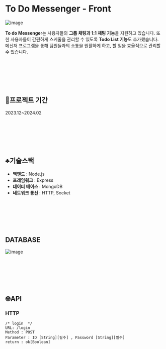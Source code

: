 
# To Do Messenger - Front
![image](https://github.com/minseung1226/project/assets/102594142/ba514bed-76cc-4616-add2-35f49fb53170)

**To do Messenge**r는 사용자들의 **그룹 채팅과 1:1 채팅 기능**을 지원하고 있습니다. 또한 사용자들이 간편하게 스케줄을 관리할 수 있도록 **Todo List 기능**도 추가했습니다. 메신저 프로그램을 통해 팀원들과의 소통을 원활하게 하고, 할 일을 효율적으로 관리할 수 있습니다.

<br/><br/><br/><br/><br/>

## 📆프로젝트 기간
2023.12~2024.02

<br/><br/><br/><br/><br/>

## ♣️기술스택
- **백앤드** : Node.js
- **프레임워크** : Express
- **데이터 베이스** : MongoDB
- **네트워크 통신** : HTTP, Socket

<br/><br/><br/><br/><br/>
## DATABASE
![image](https://github.com/minseung1226/todoMessenger-front/assets/102594142/0dfc54d9-3d59-4ddc-b2f8-b1c27aac0b39)

<br/><br/><br/><br/><br/>

## 🌐API

### HTTP

~~~
/* login  */
URL: /login
Method : POST
Parameter : ID [String][필수] , Password [String][필수]
return : ok[Boolean]
 ~~~

<br>

~~~

~~~
